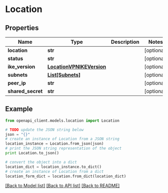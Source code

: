 # Location


## Properties

Name | Type | Description | Notes
------------ | ------------- | ------------- | -------------
**location** | **str** |  | [optional] 
**status** | **str** |  | [optional] 
**ike_version** | [**LocationVPNIKEVersion**](LocationVPNIKEVersion.md) |  | [optional] 
**subnets** | [**List[Subnets]**](Subnets.md) |  | [optional] 
**peer_ip** | **str** |  | [optional] 
**shared_secret** | **str** |  | [optional] 

## Example

```python
from openapi_client.models.location import Location

# TODO update the JSON string below
json = "{}"
# create an instance of Location from a JSON string
location_instance = Location.from_json(json)
# print the JSON string representation of the object
print Location.to_json()

# convert the object into a dict
location_dict = location_instance.to_dict()
# create an instance of Location from a dict
location_form_dict = location.from_dict(location_dict)
```
[[Back to Model list]](../README.md#documentation-for-models) [[Back to API list]](../README.md#documentation-for-api-endpoints) [[Back to README]](../README.md)


